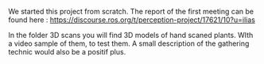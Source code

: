We started this project from scratch. 
The report of the first meeting can be found here : 
https://discourse.ros.org/t/perception-project/17621/10?u=ilias

In the folder 3D scans you will find 3D models of hand scaned plants. 
WIth a video sample of them, to test them. A small description of the gathering technic would also be a positif plus.
